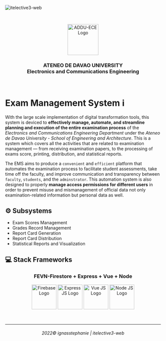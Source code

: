 ![itelective3-web](https://socialify.git.ci/ignasstephanie/itelective3-web/image?font=Inter&forks=1&issues=1&owner=1&pattern=Floating%20Cogs&pulls=1&stargazers=1&theme=Light)

</br><p align="center"><a href="https://www.facebook.com/EnggArchi" target="_blank"><img width="100" src="https://scontent.fcgy2-1.fna.fbcdn.net/v/t39.30808-6/294080708_542060584374747_5401035328925890890_n.jpg?_nc_cat=108&ccb=1-7&_nc_sid=09cbfe&_nc_eui2=AeH-fHD5cTCNacrHzw5y4lo40Xdmp_ZV1UTRd2an9lXVRHQyOweZQ9XewXxc-ecQN-rjEAwd42P-4uDzoWb4tfc9&_nc_ohc=OiD2NBMfrRQAX-sCbci&_nc_ht=scontent.fcgy2-1.fna&oh=00_AT87pGcU6vUDgpdCUx4PqeoDcT9Qx4nDjs6PjGoWN7yQGQ&oe=62F0497C" alt="ADDU-ECE Logo"></a></p>
<h3 align="center">ATENEO DE DAVAO UNIVERSITY</br>Electronics and Communications Engineering</h3></br>

# Exam Management System ℹ️
With the large scale implementation of digital transformation tools, this system is deviced to **effectively manage, automate, and streamline planning and execution of the entire examination process** of the *Electronics and Communications Engineering Department* under the *Ateneo de Davao University - School of Engineering and Architecture*. This is a system which covers all the activities that are related to examination management — from receiving examination papers, to the processing of exams score, printing, distribution, and statistical reports.

The EMS aims to produce a `convenient` and `efficient` platform that automates the examination process to facilitate student assessments, take time off the faculty, and improve communication and transparency between `faculty`, `students`, and the `adminstrator`.  This automation system is also designed to properly **manage access permissions for different users** in order to prevent misuse and mismanagement of official data not only examination-related information but personal data as well. 

## ⚙ Subsystems
* Exam Scores Management 
* Grades Record Management
* Report Card Generation
* Report Card Distribution
* Statistical Reports and Visualization

## 💻 Stack Frameworks 
<h3 align="center">FEVN-Firestore + Express + Vue + Node</h3>

<p align="center">
    <a href="https://firebase.google.com/"><img width="80" src="https://encrypted-tbn0.gstatic.com/images?q=tbn:ANd9GcQu5ZDlfzcy8qDw6CU_keHSSEgbkGJVwq0HTA&usqp=CAU" alt="Firebase Logo"></a>
    <a href="https://expressjs.com/"><img width="80" src="https://cdn.icon-icons.com/icons2/2699/PNG/512/expressjs_logo_icon_169185.png" alt="Express JS Logo"></a>
    <a href="https://vuejs.org/"><img width="80" src="https://vuejs.org/images/logo.png" alt="Vue JS Logo"></a>
    <a href="https://nodejs.org/en/"><img width="80" src="https://cdn-icons-png.flaticon.com/512/5968/5968322.png" alt="Node JS Logo"></a>
</p>

</br>

***
<h6 align="center">2022©️ ignasstephanie | itelective3-web</h6>
